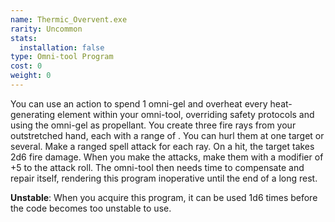 ```yaml
---
name: Thermic_Overvent.exe
rarity: Uncommon
stats:
  installation: false
type: Omni-tool Program
cost: 0
weight: 0
---
```

You can use an action to spend 1 omni-gel and overheat every heat-generating element within your omni-tool, overriding
safety protocols and using the omni-gel as propellant. You create three fire rays from your outstretched hand, each
with a range of <me-distance length="600" />. You can hurl them at one target or several. Make a ranged spell attack 
for each ray. On a hit, the target takes 2d6 fire damage. When you make the attacks, make them with a modifier of +5 
to the attack roll. The omni-tool then needs time to compensate and repair itself, rendering this program inoperative 
until the end of a long rest.

__Unstable__: When you acquire this program, it can be used 1d6 times before the code becomes too unstable to use.
